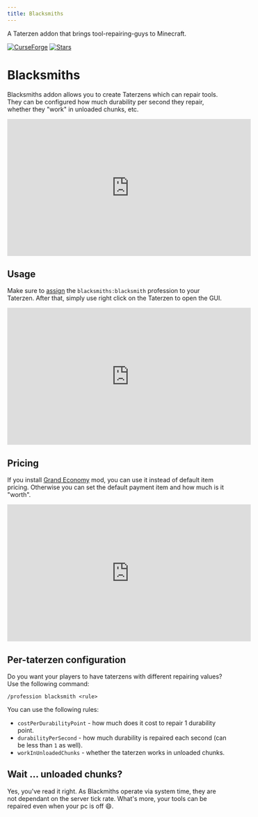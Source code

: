 ```yaml
---
title: Blacksmiths
---
```


A Taterzen addon that brings tool-repairing-guys to Minecraft.

[![CurseForge](https://cf.way2muchnoise.eu/versions/For%20MC_550916_all.svg?style=flat-square)](https://www.curseforge.com/minecraft/mc-mods/blacksmiths)
[![Stars](https://img.shields.io/github/stars/samolego/Blacksmiths?style=flat-square)](https://github.com/samolego/Blacksmiths)

# Blacksmiths

Blacksmiths addon allows you to create Taterzens which can repair tools.
They can be configured how much durability per second they repair, whether they "work" in unloaded chunks, etc.

<iframe width="560" height="315" src="https://www.youtube-nocookie.com/embed/RrduZUPcmfY" title="YouTube video player" frameborder="0" allow="accelerometer; autoplay; clipboard-write; encrypted-media; gyroscope; picture-in-picture" allowfullscreen></iframe>

## Usage

Make sure to [assign](./assigning_professions.md#giving-taterzen-a-profession) the `blacksmiths:blacksmith` profession to your Taterzen.
After that, simply use right click on the Taterzen to open the GUI.

<iframe width="560" height="315" src="https://www.youtube-nocookie.com/embed/9gJV5l_lSlI" title="YouTube video player" frameborder="0" allow="accelerometer; autoplay; clipboard-write; encrypted-media; gyroscope; picture-in-picture" allowfullscreen></iframe>

## Pricing

If you install [Grand Economy](https://www.curseforge.com/minecraft/mc-mods/grand-economy) mod, you can use it instead of default item pricing.
Otherwise you can set the default payment item and how much is it "worth".

<iframe width="560" height="315" src="https://www.youtube-nocookie.com/embed/L8c5hZvJOBU" title="YouTube video player" frameborder="0" allow="accelerometer; autoplay; clipboard-write; encrypted-media; gyroscope; picture-in-picture" allowfullscreen></iframe>

## Per-taterzen configuration

Do you want your players to have taterzens with different repairing values? Use the following command:

```
/profession blacksmith <rule>
```

You can use the following rules:

* `costPerDurabilityPoint` - how much does it cost to repair 1 durability point.
* `durabilityPerSecond` - how much durability is repaired each second (can be less than `1` as well).
* `workInUnloadedChunks` - whether the taterzen works in unloaded chunks.

## Wait ... unloaded chunks?

Yes, you've read it right. As Blackmiths operate via system time, they are not
dependant on the server tick rate. What's more, your tools can be repaired even
when your pc is off :smile:.

